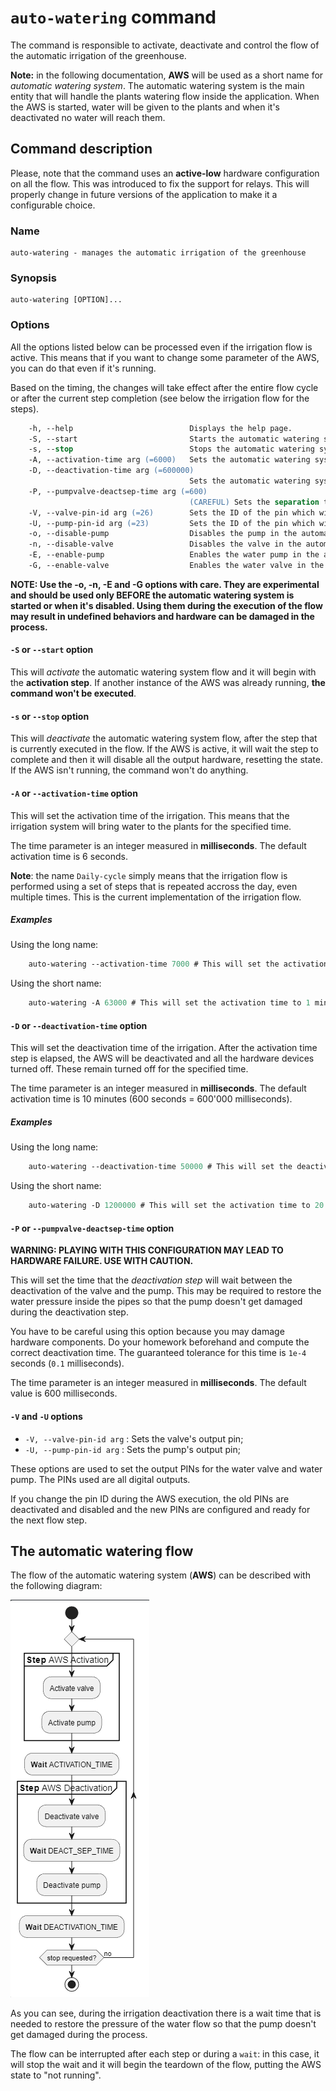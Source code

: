 # `auto-watering` command

The command is responsible to activate, deactivate and control the flow of the automatic irrigation of the greenhouse.

**Note:** in the following documentation, **AWS** will be used as a short name for *automatic watering system*. The automatic watering system is the main entity that will handle the plants watering flow inside the application. When the AWS is started, water will be given to the plants and when it's deactivated no water will reach them.

## Command description

Please, note that the command uses an **active-low** hardware configuration on all the flow. This was introduced to fix the support for relays. This will properly change in future versions of the application to make it a configurable choice.

### Name

    auto-watering - manages the automatic irrigation of the greenhouse

### Synopsis

    auto-watering [OPTION]...

### Options

All the options listed below can be processed even if the irrigation flow is active. This means that if you want to change some parameter of the AWS, you can do that even if it's running.

Based on the timing, the changes will take effect after the entire flow cycle or after the current step completion (see below the irrigation flow for the steps).

```ps
    -h, --help                          Displays the help page.
    -S, --start                         Starts the automatic watering system in Daily-Cycle mode.
    -s, --stop                          Stops the automatic watering system waiting for resources to be released.
    -A, --activation-time arg (=6000)   Sets the automatic watering system activation time (expressed in ms).
    -D, --deactivation-time arg (=600000)
                                        Sets the automatic watering system deactivation time (expressed in ms).
    -P, --pumpvalve-deactsep-time arg (=600)
                                        (CAREFUL) Sets the separation time (espressed in ms) between the pump deactivation and the valve one. WARNING: PLAYING WITH THIS CONFIGURATION MAY LEAD TO HARDWARE FAILURE. USE WITH CAUTION.
    -V, --valve-pin-id arg (=26)        Sets the ID of the pin which will receive the output jumpers that will power up the water valve.
    -U, --pump-pin-id arg (=23)         Sets the ID of the pin which will receive the output jumpers that will power up the water pump.
    -o, --disable-pump                  Disables the pump in the automatic watering system cycles.
    -n, --disable-valve                 Disables the valve in the automatic watering system cycles.
    -E, --enable-pump                   Enables the water pump in the automatic watering system cycles.
    -G, --enable-valve                  Enables the water valve in the automatic watering system cycles.

```

**NOTE: Use the -o, -n, -E and -G options with care. They are experimental and should be used only BEFORE the automatic watering system is started or when it's disabled. Using them during the execution of the flow may result in undefined behaviors and hardware can be damaged in the process.**

#### `-S` or `--start` option

This will *activate* the automatic watering system flow and it will begin with the **activation step**. If another instance of the AWS was already running, **the command won't be executed**.

#### `-s` or `--stop` option

This will *deactivate* the automatic watering system flow, after the step that is currently executed in the flow. If the AWS is active, it will wait the step to complete and then it will disable all the output hardware, resetting the state. If the AWS isn't running, the command won't do anything.

#### `-A` or `--activation-time` option

This will set the activation time of the irrigation. This means that the irrigation system will bring water to the plants for the specified time.

The time parameter is an integer measured in **milliseconds**. The default activation time is 6 seconds.

**Note**: the name `Daily-cycle` simply means that the irrigation flow is performed using a set of steps that is repeated accross the day, even multiple times. This is the current implementation of the irrigation flow.

##### Examples

Using the long name:

```ps
    auto-watering --activation-time 7000 # This will set the activation time to 7 seconds.
```

Using the short name:

```ps
    auto-watering -A 63000 # This will set the activation time to 1 minute and 3 seconds.
```

#### `-D` or `--deactivation-time` option

This will set the deactivation time of the irrigation. After the activation time step is elapsed, the AWS will be deactivated and all the hardware devices turned off. These remain turned off for the specified time.

The time parameter is an integer measured in **milliseconds**. The default activation time is 10 minutes (600 seconds = 600'000 milliseconds).

##### Examples

Using the long name:

```ps
    auto-watering --deactivation-time 50000 # This will set the deactivation time to 50 seconds.
```

Using the short name:

```ps
    auto-watering -D 1200000 # This will set the activation time to 20 minutes.
```

#### `-P` or `--pumpvalve-deactsep-time` option

**WARNING: PLAYING WITH THIS CONFIGURATION MAY LEAD TO HARDWARE FAILURE. USE WITH CAUTION.**

This will set the time that the *deactivation step* will wait between the deactivation of the valve and the pump. This may be required to restore the water pressure inside the pipes so that the pump doesn't get damaged during the deactivation step.

You have to be careful using this option because you may damage hardware components. Do your homework beforehand and compute the correct deactivation time. The guaranteed tolerance for this time is `1e-4` seconds (`0.1` milliseconds).

The time parameter is an integer measured in **milliseconds**. The default value is 600 milliseconds.

#### `-V` and `-U` options

- `-V, --valve-pin-id arg` : Sets the valve's output pin;
- `-U, --pump-pin-id arg` : Sets the pump's output pin;

These options are used to set the output PINs for the water valve and water pump. The PINs used are all digital outputs.

If you change the pin ID during the AWS execution, the old PINs are deactivated and disabled and the new PINs are configured and ready for the next flow step.

## The automatic watering flow

The flow of the automatic watering system (**AWS**) can be described with the following diagram:

![Alt text](aws-flow.png)

As you can see, during the irrigation deactivation there is a wait time that is needed to restore the pressure of the water flow so that the pump doesn't get damaged during the process.

The flow can be interrupted after each step or during a `wait`: in this case, it will stop the wait and it will begin the teardown of the flow, putting the AWS state to "not running".
